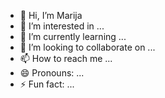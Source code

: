 - 👋 Hi, I’m Marija
- 👀 I’m interested in ...
- 🌱 I’m currently learning ...
- 💞️ I’m looking to collaborate on ...
- 📫 How to reach me ...
- 😄 Pronouns: ...
- ⚡ Fun fact: ...

<!---
chilestone/chilestone is a ✨ special ✨ repository because its `README.md` (this file) appears on your GitHub profile.
You can click the Preview link to take a look at your changes.
--->
